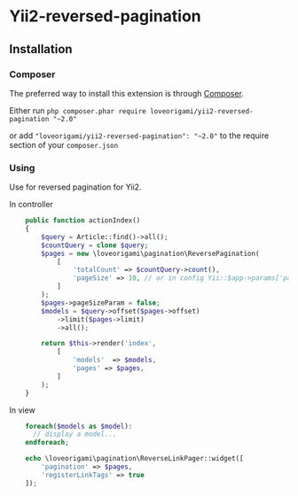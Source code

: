 Yii2-reversed-pagination
========================

## Installation

### Composer

The preferred way to install this extension is through [Composer](http://getcomposer.org/).

Either run ```php composer.phar require loveorigami/yii2-reversed-pagination "~2.0"```

or add ```"loveorigami/yii2-reversed-pagination": "~2.0"``` to the require section of your ```composer.json```

### Using

Use for reversed pagination for Yii2.

In controller
```php
    public function actionIndex()
    {
        $query = Article::find()->all();
        $countQuery = clone $query;
        $pages = new \loveorigami\pagination\ReversePagination(
            [
                'totalCount' => $countQuery->count(),
                'pageSize' => 10, // or in config Yii::$app->params['pageSize']
            ]
        );
        $pages->pageSizeParam = false;
        $models = $query->offset($pages->offset)
            ->limit($pages->limit)
            ->all();

        return $this->render('index',
            [
                'models'  => $models,
                'pages' => $pages,
            ]
        );
    }
```

In view
```php
    foreach($models as $model): 
      // display a model...
    endforeach; 

    echo \loveorigami\pagination\ReverseLinkPager::widget([
        'pagination' => $pages,
        'registerLinkTags' => true
    ]);
```

